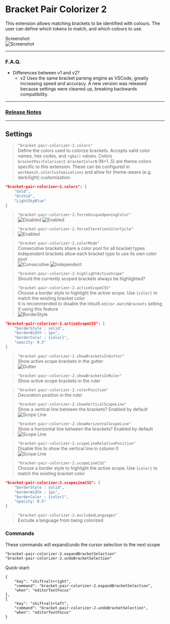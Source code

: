 # Bracket Pair Colorizer 2

This extension allows matching brackets to be identified with colours. The user can define which tokens to match, and which colours to use.

Screenshot:  
![Screenshot](images/example.png "Bracket Pair Colorizer")

---

### F.A.Q. 

- Differences between v1 and v2?
    - v2 Uses the same bracket parsing engine as VSCode, greatly increasing speed and accuracy. A new version was released because settings were cleaned up, breaking backwards compatibility.

---

### [Release Notes](CHANGELOG.md)

---

## Settings

> `"bracket-pair-colorizer-2.colors"`  
Define the colors used to colorize brackets. Accepts valid color names, hex codes, and `rgba()` values. Colors `bracketPairColorizer2.bracketColorN` (N=1..5) are theme colors specific to this extension. These can be configured in `workbench.colorCustomizations` and allow for theme-aware (e.g. dark/light) customization.
```json
"bracket-pair-colorizer-2.colors": [
    "Gold",
    "Orchid",
    "LightSkyBlue"
]
```

> `"bracket-pair-colorizer-2.forceUniqueOpeningColor"`  
![Disabled](images/forceUniqueOpeningColorDisabled.png "forceUniqueOpeningColor Disabled")
![Enabled](images/forceUniqueOpeningColorEnabled.png "forceUniqueOpeningColor Enabled")

> `"bracket-pair-colorizer-2.forceIterationColorCycle"`  
![Enabled](images/forceIterationColorCycleEnabled.png "forceIterationColorCycle Enabled")

>`"bracket-pair-colorizer-2.colorMode"`  
Consecutive brackets share a color pool for all bracket types  
Independent brackets allow each bracket type to use its own color pool  
![Consecutive](images/consecutiveExample.png "Consecutive Example")
![Independent](images/independentExample.png "Independent Example")

> `"bracket-pair-colorizer-2.highlightActiveScope"`  
Should the currently scoped brackets always be highlighted?

> `"bracket-pair-colorizer-2.activeScopeCSS"`  
Choose a border style to highlight the active scope. Use `{color}` to match the existing bracket color  
It is recommended to disable the inbuilt `editor.matchBrackets` setting if using this feature  
![BorderStyle](images/activeScopeBorder.png "Active Scope Border Example")  

```json
"bracket-pair-colorizer-2.activeScopeCSS": [
    "borderStyle : solid",
    "borderWidth : 1px",
    "borderColor : {color}",
    "opacity: 0.5"
]
```

> `"bracket-pair-colorizer-2.showBracketsInGutter"`  
> Show active scope brackets in the gutter  
![Gutter](images/gutter.png "Gutter Brackets Example") 

> `"bracket-pair-colorizer-2.showBracketsInRuler"`  
> Show active scope brackets in the ruler  

> `"bracket-pair-colorizer-2.rulerPosition"`  
> Decoration position in the ruler

>`"bracket-pair-colorizer-2.showVerticalScopeLine"`  
Show a vertical line between the brackets?  Enabled by default   
![Scope Line](images/no-extra.png "Gutter Brackets Example")  

>`"bracket-pair-colorizer-2.showHorizontalScopeLine"`  
Show a horizontal line between the brackets? Enabled by default   
![Scope Line](images/extra.png "Gutter Brackets Example")  

>`"bracket-pair-colorizer-2.scopeLineRelativePosition"`  
Disable this to show the vertical line in column 0  
![Scope Line](images/no-relative.png "Gutter Brackets Example")  
  
>`"bracket-pair-colorizer-2.scopeLineCSS"`  
Choose a border style to highlight the active scope. Use `{color}` to match the existing bracket color 

```json
"bracket-pair-colorizer-2.scopeLineCSS": [
    "borderStyle : solid",
    "borderWidth : 1px",
    "borderColor : {color}",
    "opacity: 0.5"
]
```

>`"bracket-pair-colorizer-2.excludedLanguages"`  
Exclude a language from being colorized

### Commands

These commands will expand/undo the cursor selection to the next scope

`"bracket-pair-colorizer-2.expandBracketSelection"`  
`"bracket-pair-colorizer-2.undoBracketSelection"`

Quick-start:

```
{
    "key": "shift+alt+right",
    "command": "bracket-pair-colorizer-2.expandBracketSelection",
    "when": "editorTextFocus"
},
{
    "key": "shift+alt+left",
    "command": "bracket-pair-colorizer-2.undoBracketSelection",
    "when": "editorTextFocus"
}
```
